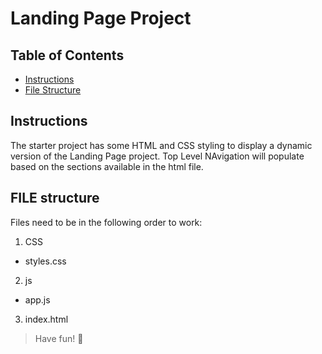 # Landing Page Project

## Table of Contents

- [Instructions](#instructions)
- [File Structure](#FILE)

## Instructions

The starter project has some HTML and CSS styling to display a dynamic version of the Landing Page project. Top Level NAvigation will populate based on the sections available in the html file.

## FILE structure

Files need to be in the following order to work:

1. CSS

- styles.css

2. js

- app.js

3. index.html

> Have fun!
> :rocket:
